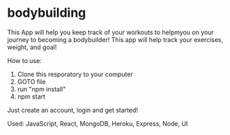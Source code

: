 # bodybuilding

This App will help you keep track of your workouts to helpmyou on your journey to becoming a bodybuilder! This app will help track your exercises, weight, and goal!

How to use:
1. Clone this resporatory to your computer
2. GOTO file
3. run "npm install"
4. npm start

Just create an account, login and get started!

Used:
JavaScript,
React,
MongoDB,
Heroku,
Express,
Node,
UI
